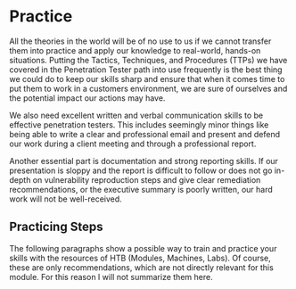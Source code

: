# Practice
All the theories in the world will be of no use to us if we cannot transfer them into practice and apply our knowledge to real-world, hands-on situations. Putting the Tactics, Techniques, and Procedures (TTPs) we have covered in the Penetration Tester path into use frequently is the best thing we could do to keep our skills sharp and ensure that when it comes time to put them to work in a customers environment, we are sure of ourselves and the potential impact our actions may have.

We also need excellent written and verbal communication skills to be effective penetration testers. This includes seemingly minor things like being able to write a clear and professional email and present and defend our work during a client meeting and through a professional report.

Another essential part is documentation and strong reporting skills. If our presentation is sloppy and the report is difficult to follow or does not go in-depth on vulnerability reproduction steps and give clear remediation recommendations, or the executive summary is poorly written, our hard work will not be well-received.

## Practicing Steps
The following paragraphs show a possible way to train and practice your skills with the resources of HTB (Modules, Machines, Labs). Of course, these are only recommendations, which are not directly relevant for this module. For this reason I will not summarize them here.
